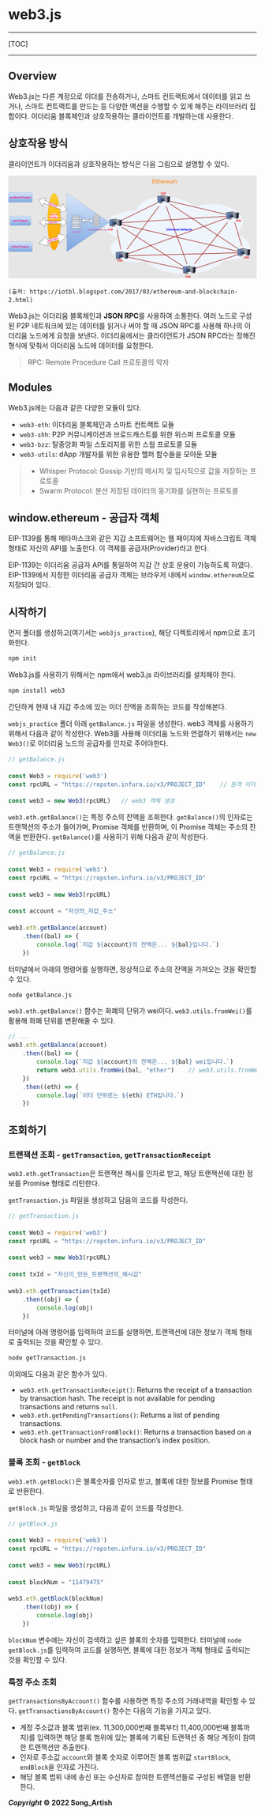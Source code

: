 # web3.js

---

[TOC]

---



## Overview

Web3.js는 다른 계정으로 이더를 전송하거나, 스마트 컨트랙트에서 데이터를 읽고 쓰거나, 스마트 컨트랙트를 만드는 등 다양한 액션을 수행할 수 있게 해주는 라이브러리 집합이다. 이더리움 블록체인과 상호작용하는 클라이언트를 개발하는데 사용한다.



## 상호작용 방식

클라이언트가 이더리움과 상호작용하는 방식은 다음 그림으로 설명할 수 있다.

![web.js-mechanism.png](img/web.js-mechanism.png)

`(출처: https://iotbl.blogspot.com/2017/03/ethereum-and-blockchain-2.html)`

Web3.js는 이더리움 블록체인과 **JSON RPC**를 사용하여 소통한다. 여러 노드로 구성된 P2P 네트워크에 있는 데이터를 읽거나 써야 할 때 JSON RPC를 사용해 하나의 이더리움 노드에게 요청을 보낸다. 이더리움에서는 클라이언트가 JSON RPC라는 정해진 형식에 맞춰서 이더리움 노드에 데이터를 요청한다.

> RPC: Remote Procedure Call 프로토콜의 약자



## Modules

Web3.js에는 다음과 같은 다양한 모듈이 있다.

- `web3-eth`: 이더리움 블록체인과 스마트 컨트랙트 모듈
- `web3-shh`: P2P 커뮤니케이션과 브로드캐스트를 위한 위스퍼 프로토콜 모듈
- `web3-bzz`: 탈중앙화 파일 스토리지를 위한 스웜 프로토콜 모듈
- `web3-utils`: dApp 개발자를 위한 유용한 헬퍼 함수들을 모아둔 모듈

> - Whisper Protocol: Gossip 기반의 메시지 및 임시적으로 값을 저장하는 프로토콜
> - Swarm Protocol: 분산 저장된 데이터의 동기화를 실현하는 프로토콜



## window.ethereum - 공급자 객체

EIP-1139를 통해 메타마스크와 같은 지갑 소프트웨어는 웹 페이지에 자바스크립트 객체 형태로 자신의 API를 노출한다. 이 객체를 공급자(Provider)라고 한다.

EIP-1139는 이더리움 공급자 API를 통일하여 지갑 간 상호 운용이 가능하도록 하였다. EIP-1139에서 지정한 이더리움 공급자 객체는 브라우저 내에서 `window.ethereum`으로 지정되어 있다.



## 시작하기

먼저 폴더를 생성하고(여기서는 `web3js_practice`), 해당 디렉토리에서 npm으로 초기화한다.

```bash
npm init
```

Web3.js를 사용하기 위해서는 npm에서 web3.js 라이브러리를 설치해야 한다.

```bash
npm install web3
```

간단하게 현재 내 지갑 주소에 있는 이더 잔액을 조회하는 코드를 작성해본다.

`webjs_practice` 폴더 아래 `getBalance.js` 파일을 생성한다. web3 객체를 사용하기 위해서 다음과 같이 작성한다. Web3를 사용해 이더리움 노드와 연결하기 위해서는 `new Web3()`로 이더리움 노드의 공급자를 인자로 주어야한다.

```javascript
// getBalance.js

const Web3 = require('web3')
const rpcURL = "https://ropsten.infura.io/v3/PROJECT_ID"    // 원격 이더리움 노드에 접속할 수 있는 주소

const web3 = new Web3(rpcURL)   // web3 객체 생성
```

`web3.eth.getBalance()`는 특정 주소의 잔액을 조회한다. `getBalance()`의 인자로는 트랜잭션의 주소가 들어가며, Promise 객체를 반환하며, 이 Promise 객체는 주소의 잔액을 반환한다. `getBalance()`를 사용하기 위해 다음과 같이 작성한다.

```javascript
// getBalance.js

const Web3 = require('web3')
const rpcURL = "https://ropsten.infura.io/v3/PROJECT_ID"

const web3 = new Web3(rpcURL)

const account = "자신의_지갑_주소"

web3.eth.getBalance(account)
    .then((bal) => {
        console.log(`지갑 ${account}의 잔액은... ${bal}입니다.`)
    })
```

터미널에서 아래의 명령어를 실행하면, 정상적으로 주소의 잔액을 가져오는 것을 확인할 수 있다.

```bash
node getBalance.js
```

`web3.eth.getBalance()` 함수는 화폐의 단위가 wei이다. `web3.utils.fromWei()`를 활용해 화폐 단위를 변환해줄 수 있다.

```javascript
// ...
web3.eth.getBalance(account)
    .then((bal) => {
        console.log(`지갑 ${account}의 잔액은... ${bal} wei입니다.`)
        return web3.utils.fromWei(bal, "ether")    // web3.utils.fromWei를 사용해 ether 단위로 변경
    })
    .then((eth) => {
        console.log(`이더 단위로는 ${eth} ETH입니다.`)
    })
```



## 조회하기

### 트랜잭션 조회 - `getTransaction`, `getTransactionReceipt`

`web3.eth.getTransaction`은 트랜잭션 해시를 인자로 받고, 해당 트랜잭션에 대한 정보를 Promise 형태로 리턴한다.

`getTransaction.js` 파일을 생성하고 담음의 코드를 작성한다.

```javascript
// getTransaction.js

const Web3 = require('web3')
const rpcURL = "https://ropsten.infura.io/v3/PROJECT_ID"

const web3 = new Web3(rpcURL)

const txId = "자신이_만든_트랜잭션의_해시값"

web3.eth.getTransaction(txId)
    .then((obj) => {
        console.log(obj)
    })
```

터미널에 아래 명령어를 입력하여 코드를 실행하면, 트랜잭션에 대한 정보가 객체 형태로 출력되는 것을 확인할 수 있다.

```bash
node getTransaction.js
```

이외에도 다음과 같은 함수가 있다.

- `web3.eth.getTransactionReceipt()`: Returns the receipt of a transaction by transaction hash.
    The receipt is not available for pending transactions and returns `null`.
- `web3.eth.getPendingTransactions()`: Returns a list of pending transactions.
- `web3.eth.getTransactionFromBlock()`: Returns a transaction based on a block hash or number and the transaction’s index position.



### 블록 조회 - `getBlock`

`web3.eth.getBlock()`은 블록숫자를 인자로 받고, 블록에 대한 정보를 Promise 형태로 반환한다.

`getBlock.js` 파일을 생성하고, 다음과 같이 코드를 작성한다.

```javascript
// getBlock.js

const Web3 = require('web3')
const rpcURL = "https://ropsten.infura.io/v3/PROJECT_ID"

const web3 = new Web3(rpcURL)

const blockNum = "11479475"

web3.eth.getBlock(blockNum)
    .then((obj) => {
        console.log(obj)
    })
```

`blockNum` 변수에는 자신이 검색하고 싶은 블록의 숫자를 입력한다. 터미널에 `node getBlock.js`를 입력하여 코드를 실행하면, 블록에 대한 정보가 객체 형태로 출력되는 것을 확인할 수 있다.

### 특정 주소 조회

`getTransactionsByAccount()` 함수를 사용하면 특정 주소의 거래내역을 확인할 수 있다. `getTransactionsByAccount()` 함수는 다음의 기능을 가지고 있다.

- 계정 주소값과 블록 범위(ex. 11,300,000번째 블록부터 11,400,000번째 블록까지)를 입력하면 해당 블록 범위에 있는 블록에 기록된 트랜잭션 중 해당 계정이 참여한 트랜잭션만 추출한다.
- 인자로 주소값 `account`와 블록 숫자로 이루어진 블록 범위값 `startBlock`, `endBlock`을 인자로 가진다.
- 해당 블록 범위 내에 송신 또는 수신자로 참여한 트랜잭션들로 구성된 배열을 반환한다.


***Copyright* © 2022 Song_Artish**